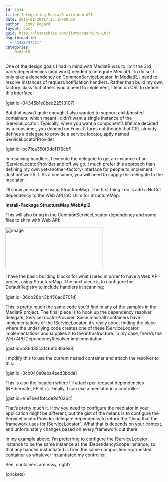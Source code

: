 ```yaml
---
id: 1034
title: Integrating MediatR with Web API
date: 2015-01-20T17:25:16+00:00
author: Jimmy Bogard
layout: post
guid: http://lostechies.com/jimmybogard/?p=1034
dsq_thread_id:
  - "3438747321"
categories:
  - MediatR
---
```

One of the design goals I had in mind with MediatR was to limit the 3rd party dependencies (and work) needed to integrate MediatR. To do so, I only take a dependency on [CommonServiceLocator](https://commonservicelocator.codeplex.com/). In MediatR, I need to resolve instances of request/notification handlers. Rather than build my own factory class that others would need to implement, I lean on CSL to define this interface:

[gist id=04345b1e8bed22513107]

But that wasn’t quite enough. I also wanted to support child/nested containers, which meant I didn’t want a single instance of the IServiceLocator. Typically, when you want a component’s lifetime decided by a consumer, you depend on Func<Foo>. It turns out though that CSL already defines a delegate to provide a service locator, aptly named ServiceLocatorProvider:

[gist id=bc71ea350f0ddf176cbf]

In resolving handlers, I execute the delegate to get an instance of an IServiceLocatorProvider and off we go. I much prefer this approach than defining my own yet-another-factory-interface for people to implement. Just not worth it. As a consumer, you will need to supply this delegate to the mediator.

I’ll show an example using StructureMap. The first thing I do is add a NuGet dependency to the Web API IoC shim for StructureMap:

**Install-Package StructureMap.WebApi2**

This will also bring in the CommonServiceLocator dependency and some files to shim with Web API:

[<img style="border-top: 0px;border-right: 0px;border-bottom: 0px;padding-top: 0px;padding-left: 0px;border-left: 0px;padding-right: 0px" border="0" alt="image" src="http://lostechies.com/jimmybogard/files/2015/01/image_thumb14.png" width="310" height="135" />](http://lostechies.com/jimmybogard/files/2015/01/image14.png)

I have the basic building blocks for what I need in order to have a Web API project using StructureMap. The next piece is to configure the DefaultRegistry to include handlers in scanning:

[gist id=36db28b43b450ec6701d]

This is pretty much the same code you’d find in any of the samples in the MediatR project. The final piece is to hook up the dependency resolver delegate, ServiceLocatorProvider. Since most/all containers have implementations of the IServiceLocator, it’s really about finding the place where the underlying code creates one of these IServiceLocator implementations and supplies it to the infrastructure. In my case, there’s the Web API IDependencyResolver implementation:

[gist id=b86d35c3f466fd3baea8]

I modify this to use the current nested container and attach the resolver to this:

[gist id=3cb040e0eba4eed3bcda]

This is also the location where I’ll attach per-request dependencies (NHibernate, EF etc.). Finally, I can use a mediator in a controller:

[gist id=e1e7be4fbfcde9cf0264]

That’s pretty much it. How you need to configure the mediator in your application might be different, but the gist of the means is to configure the ServiceLocatorProvider delegate dependency to return the “thing that the framework uses for IServiceLocator”. What that is depends on your context, and unfortunately changes based on every framework out there.

In my example above, I’m preferring to configure the IServiceLocator instance to be the same instance as the IDependencyScope instance, so that any handler instantiated is from the same composition root/nested container as whatever instantiated my controller.

See, containers are easy, right?

(crickets)